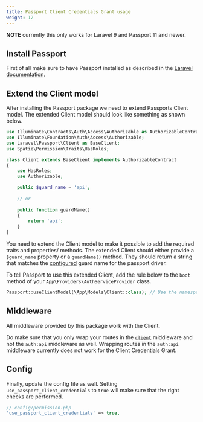 ```yaml
---
title: Passport Client Credentials Grant usage
weight: 12
---
```


**NOTE** currently this only works for Laravel 9 and Passport 11 and newer.

## Install Passport
First of all make sure to have Passport installed as described in the [Laravel documentation](https://laravel.com/docs/master/passport).

## Extend the Client model
After installing the Passport package we need to extend Passports Client model. 
The extended Client model should look like something as shown below.

```php
use Illuminate\Contracts\Auth\Access\Authorizable as AuthorizableContract;
use Illuminate\Foundation\Auth\Access\Authorizable;
use Laravel\Passport\Client as BaseClient;
use Spatie\Permission\Traits\HasRoles;

class Client extends BaseClient implements AuthorizableContract
{
    use HasRoles;
    use Authorizable;

    public $guard_name = 'api';
    
    // or
    
    public function guardName()
    {
        return 'api';
    }
}
```

You need to extend the Client model to make it possible to add the required traits and properties/ methods.
The extended Client should either provide a `$guard_name` property or a `guardName()` method.
They should return a string that matches the [configured](https://laravel.com/docs/master/passport#installation) guard name for the passport driver.

To tell Passport to use this extended Client, add the rule below to the `boot` method of your `App\Providers\AuthServiceProvider` class.
```php
Passport::useClientModel(\App\Models\Client::class); // Use the namespace of your extended Client.
```

## Middleware
All middleware provided by this package work with the Client.

Do make sure that you only wrap your routes in the [`client`](https://laravel.com/docs/master/passport#via-middleware) middleware and not the `auth:api` middleware as well.
Wrapping routes in the `auth:api` middleware currently does not work for the Client Credentials Grant.

## Config
Finally, update the config file as well. Setting `use_passport_client_credentials` to `true` will make sure that the right checks are performed.

```php
// config/permission.php
'use_passport_client_credentials' => true,
```
